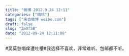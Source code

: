 ```yaml
---
title: "微博 2012.9.24 12:11"
categories: ["嘀咕"]
tags: ["来自微博 weibo.com"]
draft: false
slug: "Zm0f5B"
date: "2012-09-24 12:11:00"
---
```


<p>#吴莫愁唱痒遭吐槽#我选择不喜欢，非常难听。包邮都不听。 ​​​​</p>
